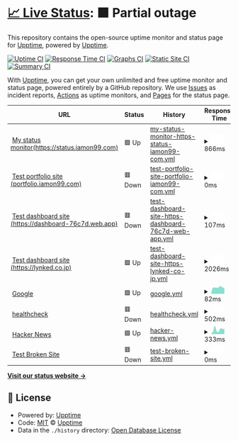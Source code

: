 # [📈 Live Status](https://demo.upptime.js.org): <!--live status--> **🟧 Partial outage**

This repository contains the open-source uptime monitor and status page for [Upptime](https://upptime.js.org), powered by [Upptime](https://github.com/upptime/upptime).

[![Uptime CI](https://github.com/upptime/upptime/workflows/Uptime%20CI/badge.svg)](https://github.com/upptime/upptime/actions?query=workflow%3A%22Uptime+CI%22)
[![Response Time CI](https://github.com/upptime/upptime/workflows/Response%20Time%20CI/badge.svg)](https://github.com/upptime/upptime/actions?query=workflow%3A%22Response+Time+CI%22)
[![Graphs CI](https://github.com/upptime/upptime/workflows/Graphs%20CI/badge.svg)](https://github.com/upptime/upptime/actions?query=workflow%3A%22Graphs+CI%22)
[![Static Site CI](https://github.com/upptime/upptime/workflows/Static%20Site%20CI/badge.svg)](https://github.com/upptime/upptime/actions?query=workflow%3A%22Static+Site+CI%22)
[![Summary CI](https://github.com/upptime/upptime/workflows/Summary%20CI/badge.svg)](https://github.com/upptime/upptime/actions?query=workflow%3A%22Summary+CI%22)

With [Upptime](https://upptime.js.org), you can get your own unlimited and free uptime monitor and status page, powered entirely by a GitHub repository. We use [Issues](https://github.com/upptime/upptime/issues) as incident reports, [Actions](https://github.com/upptime/upptime/actions) as uptime monitors, and [Pages](https://demo.upptime.js.org) for the status page.

<!--start: status pages-->
<!-- This summary is generated by Upptime (https://github.com/upptime/upptime) -->
<!-- Do not edit this manually, your changes will be overwritten -->
<!-- prettier-ignore -->
| URL | Status | History | Response Time | Uptime |
| --- | ------ | ------- | ------------- | ------ |
| <img alt="" src="https://icons.duckduckgo.com/ip3/status.iamon99.com.ico" height="13"> [My status monitor(https://status.iamon99.com)](https://status.iamon99.com) | 🟩 Up | [my-status-monitor-https-status-iamon99-com.yml](https://github.com/louiscklaw/upptime-playlist/commits/HEAD/history/my-status-monitor-https-status-iamon99-com.yml) | <details><summary><img alt="Response time graph" src="./graphs/my-status-monitor-https-status-iamon99-com/response-time-week.png" height="20"> 866ms</summary><br><a href="https://upptime.github.io/upptime/history/my-status-monitor-https-status-iamon99-com"><img alt="Response time 908" src="https://img.shields.io/endpoint?url=https%3A%2F%2Fraw.githubusercontent.com%2Flouiscklaw%2Fupptime-playlist%2FHEAD%2Fapi%2Fmy-status-monitor-https-status-iamon99-com%2Fresponse-time.json"></a><br><a href="https://upptime.github.io/upptime/history/my-status-monitor-https-status-iamon99-com"><img alt="24-hour response time 872" src="https://img.shields.io/endpoint?url=https%3A%2F%2Fraw.githubusercontent.com%2Flouiscklaw%2Fupptime-playlist%2FHEAD%2Fapi%2Fmy-status-monitor-https-status-iamon99-com%2Fresponse-time-day.json"></a><br><a href="https://upptime.github.io/upptime/history/my-status-monitor-https-status-iamon99-com"><img alt="7-day response time 866" src="https://img.shields.io/endpoint?url=https%3A%2F%2Fraw.githubusercontent.com%2Flouiscklaw%2Fupptime-playlist%2FHEAD%2Fapi%2Fmy-status-monitor-https-status-iamon99-com%2Fresponse-time-week.json"></a><br><a href="https://upptime.github.io/upptime/history/my-status-monitor-https-status-iamon99-com"><img alt="30-day response time 805" src="https://img.shields.io/endpoint?url=https%3A%2F%2Fraw.githubusercontent.com%2Flouiscklaw%2Fupptime-playlist%2FHEAD%2Fapi%2Fmy-status-monitor-https-status-iamon99-com%2Fresponse-time-month.json"></a><br><a href="https://upptime.github.io/upptime/history/my-status-monitor-https-status-iamon99-com"><img alt="1-year response time 791" src="https://img.shields.io/endpoint?url=https%3A%2F%2Fraw.githubusercontent.com%2Flouiscklaw%2Fupptime-playlist%2FHEAD%2Fapi%2Fmy-status-monitor-https-status-iamon99-com%2Fresponse-time-year.json"></a></details> | <details><summary><a href="https://upptime.github.io/upptime/history/my-status-monitor-https-status-iamon99-com">100.00%</a></summary><a href="https://upptime.github.io/upptime/history/my-status-monitor-https-status-iamon99-com"><img alt="All-time uptime 100.00%" src="https://img.shields.io/endpoint?url=https%3A%2F%2Fraw.githubusercontent.com%2Flouiscklaw%2Fupptime-playlist%2FHEAD%2Fapi%2Fmy-status-monitor-https-status-iamon99-com%2Fuptime.json"></a><br><a href="https://upptime.github.io/upptime/history/my-status-monitor-https-status-iamon99-com"><img alt="24-hour uptime 100.00%" src="https://img.shields.io/endpoint?url=https%3A%2F%2Fraw.githubusercontent.com%2Flouiscklaw%2Fupptime-playlist%2FHEAD%2Fapi%2Fmy-status-monitor-https-status-iamon99-com%2Fuptime-day.json"></a><br><a href="https://upptime.github.io/upptime/history/my-status-monitor-https-status-iamon99-com"><img alt="7-day uptime 100.00%" src="https://img.shields.io/endpoint?url=https%3A%2F%2Fraw.githubusercontent.com%2Flouiscklaw%2Fupptime-playlist%2FHEAD%2Fapi%2Fmy-status-monitor-https-status-iamon99-com%2Fuptime-week.json"></a><br><a href="https://upptime.github.io/upptime/history/my-status-monitor-https-status-iamon99-com"><img alt="30-day uptime 100.00%" src="https://img.shields.io/endpoint?url=https%3A%2F%2Fraw.githubusercontent.com%2Flouiscklaw%2Fupptime-playlist%2FHEAD%2Fapi%2Fmy-status-monitor-https-status-iamon99-com%2Fuptime-month.json"></a><br><a href="https://upptime.github.io/upptime/history/my-status-monitor-https-status-iamon99-com"><img alt="1-year uptime 100.00%" src="https://img.shields.io/endpoint?url=https%3A%2F%2Fraw.githubusercontent.com%2Flouiscklaw%2Fupptime-playlist%2FHEAD%2Fapi%2Fmy-status-monitor-https-status-iamon99-com%2Fuptime-year.json"></a></details>
| <img alt="" src="https://icons.duckduckgo.com/ip3/portfolio.iamon99.com.ico" height="13"> [Test portfolio site (portfolio.iamon99.com)](https://portfolio.iamon99.com) | 🟥 Down | [test-portfolio-site-portfolio-iamon99-com.yml](https://github.com/louiscklaw/upptime-playlist/commits/HEAD/history/test-portfolio-site-portfolio-iamon99-com.yml) | <details><summary><img alt="Response time graph" src="./graphs/test-portfolio-site-portfolio-iamon99-com/response-time-week.png" height="20"> 0ms</summary><br><a href="https://upptime.github.io/upptime/history/test-portfolio-site-portfolio-iamon99-com"><img alt="Response time 671" src="https://img.shields.io/endpoint?url=https%3A%2F%2Fraw.githubusercontent.com%2Flouiscklaw%2Fupptime-playlist%2FHEAD%2Fapi%2Ftest-portfolio-site-portfolio-iamon99-com%2Fresponse-time.json"></a><br><a href="https://upptime.github.io/upptime/history/test-portfolio-site-portfolio-iamon99-com"><img alt="24-hour response time 0" src="https://img.shields.io/endpoint?url=https%3A%2F%2Fraw.githubusercontent.com%2Flouiscklaw%2Fupptime-playlist%2FHEAD%2Fapi%2Ftest-portfolio-site-portfolio-iamon99-com%2Fresponse-time-day.json"></a><br><a href="https://upptime.github.io/upptime/history/test-portfolio-site-portfolio-iamon99-com"><img alt="7-day response time 0" src="https://img.shields.io/endpoint?url=https%3A%2F%2Fraw.githubusercontent.com%2Flouiscklaw%2Fupptime-playlist%2FHEAD%2Fapi%2Ftest-portfolio-site-portfolio-iamon99-com%2Fresponse-time-week.json"></a><br><a href="https://upptime.github.io/upptime/history/test-portfolio-site-portfolio-iamon99-com"><img alt="30-day response time 0" src="https://img.shields.io/endpoint?url=https%3A%2F%2Fraw.githubusercontent.com%2Flouiscklaw%2Fupptime-playlist%2FHEAD%2Fapi%2Ftest-portfolio-site-portfolio-iamon99-com%2Fresponse-time-month.json"></a><br><a href="https://upptime.github.io/upptime/history/test-portfolio-site-portfolio-iamon99-com"><img alt="1-year response time 0" src="https://img.shields.io/endpoint?url=https%3A%2F%2Fraw.githubusercontent.com%2Flouiscklaw%2Fupptime-playlist%2FHEAD%2Fapi%2Ftest-portfolio-site-portfolio-iamon99-com%2Fresponse-time-year.json"></a></details> | <details><summary><a href="https://upptime.github.io/upptime/history/test-portfolio-site-portfolio-iamon99-com">100.00%</a></summary><a href="https://upptime.github.io/upptime/history/test-portfolio-site-portfolio-iamon99-com"><img alt="All-time uptime 100.00%" src="https://img.shields.io/endpoint?url=https%3A%2F%2Fraw.githubusercontent.com%2Flouiscklaw%2Fupptime-playlist%2FHEAD%2Fapi%2Ftest-portfolio-site-portfolio-iamon99-com%2Fuptime.json"></a><br><a href="https://upptime.github.io/upptime/history/test-portfolio-site-portfolio-iamon99-com"><img alt="24-hour uptime 100.00%" src="https://img.shields.io/endpoint?url=https%3A%2F%2Fraw.githubusercontent.com%2Flouiscklaw%2Fupptime-playlist%2FHEAD%2Fapi%2Ftest-portfolio-site-portfolio-iamon99-com%2Fuptime-day.json"></a><br><a href="https://upptime.github.io/upptime/history/test-portfolio-site-portfolio-iamon99-com"><img alt="7-day uptime 100.00%" src="https://img.shields.io/endpoint?url=https%3A%2F%2Fraw.githubusercontent.com%2Flouiscklaw%2Fupptime-playlist%2FHEAD%2Fapi%2Ftest-portfolio-site-portfolio-iamon99-com%2Fuptime-week.json"></a><br><a href="https://upptime.github.io/upptime/history/test-portfolio-site-portfolio-iamon99-com"><img alt="30-day uptime 100.00%" src="https://img.shields.io/endpoint?url=https%3A%2F%2Fraw.githubusercontent.com%2Flouiscklaw%2Fupptime-playlist%2FHEAD%2Fapi%2Ftest-portfolio-site-portfolio-iamon99-com%2Fuptime-month.json"></a><br><a href="https://upptime.github.io/upptime/history/test-portfolio-site-portfolio-iamon99-com"><img alt="1-year uptime 100.00%" src="https://img.shields.io/endpoint?url=https%3A%2F%2Fraw.githubusercontent.com%2Flouiscklaw%2Fupptime-playlist%2FHEAD%2Fapi%2Ftest-portfolio-site-portfolio-iamon99-com%2Fuptime-year.json"></a></details>
| <img alt="" src="https://icons.duckduckgo.com/ip3/dashboard-76c7d.web.app.ico" height="13"> [Test dashboard site (https://dashboard-76c7d.web.app)](https://dashboard-76c7d.web.app) | 🟥 Down | [test-dashboard-site-https-dashboard-76c7d-web-app.yml](https://github.com/louiscklaw/upptime-playlist/commits/HEAD/history/test-dashboard-site-https-dashboard-76c7d-web-app.yml) | <details><summary><img alt="Response time graph" src="./graphs/test-dashboard-site-https-dashboard-76c7d-web-app/response-time-week.png" height="20"> 107ms</summary><br><a href="https://upptime.github.io/upptime/history/test-dashboard-site-https-dashboard-76c7d-web-app"><img alt="Response time 96" src="https://img.shields.io/endpoint?url=https%3A%2F%2Fraw.githubusercontent.com%2Flouiscklaw%2Fupptime-playlist%2FHEAD%2Fapi%2Ftest-dashboard-site-https-dashboard-76c7d-web-app%2Fresponse-time.json"></a><br><a href="https://upptime.github.io/upptime/history/test-dashboard-site-https-dashboard-76c7d-web-app"><img alt="24-hour response time 57" src="https://img.shields.io/endpoint?url=https%3A%2F%2Fraw.githubusercontent.com%2Flouiscklaw%2Fupptime-playlist%2FHEAD%2Fapi%2Ftest-dashboard-site-https-dashboard-76c7d-web-app%2Fresponse-time-day.json"></a><br><a href="https://upptime.github.io/upptime/history/test-dashboard-site-https-dashboard-76c7d-web-app"><img alt="7-day response time 107" src="https://img.shields.io/endpoint?url=https%3A%2F%2Fraw.githubusercontent.com%2Flouiscklaw%2Fupptime-playlist%2FHEAD%2Fapi%2Ftest-dashboard-site-https-dashboard-76c7d-web-app%2Fresponse-time-week.json"></a><br><a href="https://upptime.github.io/upptime/history/test-dashboard-site-https-dashboard-76c7d-web-app"><img alt="30-day response time 120" src="https://img.shields.io/endpoint?url=https%3A%2F%2Fraw.githubusercontent.com%2Flouiscklaw%2Fupptime-playlist%2FHEAD%2Fapi%2Ftest-dashboard-site-https-dashboard-76c7d-web-app%2Fresponse-time-month.json"></a><br><a href="https://upptime.github.io/upptime/history/test-dashboard-site-https-dashboard-76c7d-web-app"><img alt="1-year response time 95" src="https://img.shields.io/endpoint?url=https%3A%2F%2Fraw.githubusercontent.com%2Flouiscklaw%2Fupptime-playlist%2FHEAD%2Fapi%2Ftest-dashboard-site-https-dashboard-76c7d-web-app%2Fresponse-time-year.json"></a></details> | <details><summary><a href="https://upptime.github.io/upptime/history/test-dashboard-site-https-dashboard-76c7d-web-app">100.00%</a></summary><a href="https://upptime.github.io/upptime/history/test-dashboard-site-https-dashboard-76c7d-web-app"><img alt="All-time uptime 100.00%" src="https://img.shields.io/endpoint?url=https%3A%2F%2Fraw.githubusercontent.com%2Flouiscklaw%2Fupptime-playlist%2FHEAD%2Fapi%2Ftest-dashboard-site-https-dashboard-76c7d-web-app%2Fuptime.json"></a><br><a href="https://upptime.github.io/upptime/history/test-dashboard-site-https-dashboard-76c7d-web-app"><img alt="24-hour uptime 100.00%" src="https://img.shields.io/endpoint?url=https%3A%2F%2Fraw.githubusercontent.com%2Flouiscklaw%2Fupptime-playlist%2FHEAD%2Fapi%2Ftest-dashboard-site-https-dashboard-76c7d-web-app%2Fuptime-day.json"></a><br><a href="https://upptime.github.io/upptime/history/test-dashboard-site-https-dashboard-76c7d-web-app"><img alt="7-day uptime 100.00%" src="https://img.shields.io/endpoint?url=https%3A%2F%2Fraw.githubusercontent.com%2Flouiscklaw%2Fupptime-playlist%2FHEAD%2Fapi%2Ftest-dashboard-site-https-dashboard-76c7d-web-app%2Fuptime-week.json"></a><br><a href="https://upptime.github.io/upptime/history/test-dashboard-site-https-dashboard-76c7d-web-app"><img alt="30-day uptime 100.00%" src="https://img.shields.io/endpoint?url=https%3A%2F%2Fraw.githubusercontent.com%2Flouiscklaw%2Fupptime-playlist%2FHEAD%2Fapi%2Ftest-dashboard-site-https-dashboard-76c7d-web-app%2Fuptime-month.json"></a><br><a href="https://upptime.github.io/upptime/history/test-dashboard-site-https-dashboard-76c7d-web-app"><img alt="1-year uptime 100.00%" src="https://img.shields.io/endpoint?url=https%3A%2F%2Fraw.githubusercontent.com%2Flouiscklaw%2Fupptime-playlist%2FHEAD%2Fapi%2Ftest-dashboard-site-https-dashboard-76c7d-web-app%2Fuptime-year.json"></a></details>
| <img alt="" src="https://icons.duckduckgo.com/ip3/lynked.co.jp.ico" height="13"> [Test dashboard site (https://lynked.co.jp)](https://lynked.co.jp) | 🟩 Up | [test-dashboard-site-https-lynked-co-jp.yml](https://github.com/louiscklaw/upptime-playlist/commits/HEAD/history/test-dashboard-site-https-lynked-co-jp.yml) | <details><summary><img alt="Response time graph" src="./graphs/test-dashboard-site-https-lynked-co-jp/response-time-week.png" height="20"> 2026ms</summary><br><a href="https://upptime.github.io/upptime/history/test-dashboard-site-https-lynked-co-jp"><img alt="Response time 2043" src="https://img.shields.io/endpoint?url=https%3A%2F%2Fraw.githubusercontent.com%2Flouiscklaw%2Fupptime-playlist%2FHEAD%2Fapi%2Ftest-dashboard-site-https-lynked-co-jp%2Fresponse-time.json"></a><br><a href="https://upptime.github.io/upptime/history/test-dashboard-site-https-lynked-co-jp"><img alt="24-hour response time 2500" src="https://img.shields.io/endpoint?url=https%3A%2F%2Fraw.githubusercontent.com%2Flouiscklaw%2Fupptime-playlist%2FHEAD%2Fapi%2Ftest-dashboard-site-https-lynked-co-jp%2Fresponse-time-day.json"></a><br><a href="https://upptime.github.io/upptime/history/test-dashboard-site-https-lynked-co-jp"><img alt="7-day response time 2026" src="https://img.shields.io/endpoint?url=https%3A%2F%2Fraw.githubusercontent.com%2Flouiscklaw%2Fupptime-playlist%2FHEAD%2Fapi%2Ftest-dashboard-site-https-lynked-co-jp%2Fresponse-time-week.json"></a><br><a href="https://upptime.github.io/upptime/history/test-dashboard-site-https-lynked-co-jp"><img alt="30-day response time 1847" src="https://img.shields.io/endpoint?url=https%3A%2F%2Fraw.githubusercontent.com%2Flouiscklaw%2Fupptime-playlist%2FHEAD%2Fapi%2Ftest-dashboard-site-https-lynked-co-jp%2Fresponse-time-month.json"></a><br><a href="https://upptime.github.io/upptime/history/test-dashboard-site-https-lynked-co-jp"><img alt="1-year response time 2014" src="https://img.shields.io/endpoint?url=https%3A%2F%2Fraw.githubusercontent.com%2Flouiscklaw%2Fupptime-playlist%2FHEAD%2Fapi%2Ftest-dashboard-site-https-lynked-co-jp%2Fresponse-time-year.json"></a></details> | <details><summary><a href="https://upptime.github.io/upptime/history/test-dashboard-site-https-lynked-co-jp">100.00%</a></summary><a href="https://upptime.github.io/upptime/history/test-dashboard-site-https-lynked-co-jp"><img alt="All-time uptime 100.00%" src="https://img.shields.io/endpoint?url=https%3A%2F%2Fraw.githubusercontent.com%2Flouiscklaw%2Fupptime-playlist%2FHEAD%2Fapi%2Ftest-dashboard-site-https-lynked-co-jp%2Fuptime.json"></a><br><a href="https://upptime.github.io/upptime/history/test-dashboard-site-https-lynked-co-jp"><img alt="24-hour uptime 100.00%" src="https://img.shields.io/endpoint?url=https%3A%2F%2Fraw.githubusercontent.com%2Flouiscklaw%2Fupptime-playlist%2FHEAD%2Fapi%2Ftest-dashboard-site-https-lynked-co-jp%2Fuptime-day.json"></a><br><a href="https://upptime.github.io/upptime/history/test-dashboard-site-https-lynked-co-jp"><img alt="7-day uptime 100.00%" src="https://img.shields.io/endpoint?url=https%3A%2F%2Fraw.githubusercontent.com%2Flouiscklaw%2Fupptime-playlist%2FHEAD%2Fapi%2Ftest-dashboard-site-https-lynked-co-jp%2Fuptime-week.json"></a><br><a href="https://upptime.github.io/upptime/history/test-dashboard-site-https-lynked-co-jp"><img alt="30-day uptime 100.00%" src="https://img.shields.io/endpoint?url=https%3A%2F%2Fraw.githubusercontent.com%2Flouiscklaw%2Fupptime-playlist%2FHEAD%2Fapi%2Ftest-dashboard-site-https-lynked-co-jp%2Fuptime-month.json"></a><br><a href="https://upptime.github.io/upptime/history/test-dashboard-site-https-lynked-co-jp"><img alt="1-year uptime 100.00%" src="https://img.shields.io/endpoint?url=https%3A%2F%2Fraw.githubusercontent.com%2Flouiscklaw%2Fupptime-playlist%2FHEAD%2Fapi%2Ftest-dashboard-site-https-lynked-co-jp%2Fuptime-year.json"></a></details>
| <img alt="" src="https://icons.duckduckgo.com/ip3/www.google.com.ico" height="13"> [Google](https://www.google.com) | 🟩 Up | [google.yml](https://github.com/louiscklaw/upptime-playlist/commits/HEAD/history/google.yml) | <details><summary><img alt="Response time graph" src="./graphs/google/response-time-week.png" height="20"> 82ms</summary><br><a href="https://upptime.github.io/upptime/history/google"><img alt="Response time 108" src="https://img.shields.io/endpoint?url=https%3A%2F%2Fraw.githubusercontent.com%2Flouiscklaw%2Fupptime-playlist%2FHEAD%2Fapi%2Fgoogle%2Fresponse-time.json"></a><br><a href="https://upptime.github.io/upptime/history/google"><img alt="24-hour response time 71" src="https://img.shields.io/endpoint?url=https%3A%2F%2Fraw.githubusercontent.com%2Flouiscklaw%2Fupptime-playlist%2FHEAD%2Fapi%2Fgoogle%2Fresponse-time-day.json"></a><br><a href="https://upptime.github.io/upptime/history/google"><img alt="7-day response time 82" src="https://img.shields.io/endpoint?url=https%3A%2F%2Fraw.githubusercontent.com%2Flouiscklaw%2Fupptime-playlist%2FHEAD%2Fapi%2Fgoogle%2Fresponse-time-week.json"></a><br><a href="https://upptime.github.io/upptime/history/google"><img alt="30-day response time 96" src="https://img.shields.io/endpoint?url=https%3A%2F%2Fraw.githubusercontent.com%2Flouiscklaw%2Fupptime-playlist%2FHEAD%2Fapi%2Fgoogle%2Fresponse-time-month.json"></a><br><a href="https://upptime.github.io/upptime/history/google"><img alt="1-year response time 102" src="https://img.shields.io/endpoint?url=https%3A%2F%2Fraw.githubusercontent.com%2Flouiscklaw%2Fupptime-playlist%2FHEAD%2Fapi%2Fgoogle%2Fresponse-time-year.json"></a></details> | <details><summary><a href="https://upptime.github.io/upptime/history/google">100.00%</a></summary><a href="https://upptime.github.io/upptime/history/google"><img alt="All-time uptime 100.00%" src="https://img.shields.io/endpoint?url=https%3A%2F%2Fraw.githubusercontent.com%2Flouiscklaw%2Fupptime-playlist%2FHEAD%2Fapi%2Fgoogle%2Fuptime.json"></a><br><a href="https://upptime.github.io/upptime/history/google"><img alt="24-hour uptime 100.00%" src="https://img.shields.io/endpoint?url=https%3A%2F%2Fraw.githubusercontent.com%2Flouiscklaw%2Fupptime-playlist%2FHEAD%2Fapi%2Fgoogle%2Fuptime-day.json"></a><br><a href="https://upptime.github.io/upptime/history/google"><img alt="7-day uptime 100.00%" src="https://img.shields.io/endpoint?url=https%3A%2F%2Fraw.githubusercontent.com%2Flouiscklaw%2Fupptime-playlist%2FHEAD%2Fapi%2Fgoogle%2Fuptime-week.json"></a><br><a href="https://upptime.github.io/upptime/history/google"><img alt="30-day uptime 100.00%" src="https://img.shields.io/endpoint?url=https%3A%2F%2Fraw.githubusercontent.com%2Flouiscklaw%2Fupptime-playlist%2FHEAD%2Fapi%2Fgoogle%2Fuptime-month.json"></a><br><a href="https://upptime.github.io/upptime/history/google"><img alt="1-year uptime 100.00%" src="https://img.shields.io/endpoint?url=https%3A%2F%2Fraw.githubusercontent.com%2Flouiscklaw%2Fupptime-playlist%2FHEAD%2Fapi%2Fgoogle%2Fuptime-year.json"></a></details>
| <img alt="" src="https://icons.duckduckgo.com/ip3/healthcheck.iamon99.com.ico" height="13"> [healthcheck](http://healthcheck.iamon99.com/ping/e7066192-2650-40e2-a626-be18fb7ee4dd) | 🟥 Down | [healthcheck.yml](https://github.com/louiscklaw/upptime-playlist/commits/HEAD/history/healthcheck.yml) | <details><summary><img alt="Response time graph" src="./graphs/healthcheck/response-time-week.png" height="20"> 502ms</summary><br><a href="https://upptime.github.io/upptime/history/healthcheck"><img alt="Response time 722" src="https://img.shields.io/endpoint?url=https%3A%2F%2Fraw.githubusercontent.com%2Flouiscklaw%2Fupptime-playlist%2FHEAD%2Fapi%2Fhealthcheck%2Fresponse-time.json"></a><br><a href="https://upptime.github.io/upptime/history/healthcheck"><img alt="24-hour response time 570" src="https://img.shields.io/endpoint?url=https%3A%2F%2Fraw.githubusercontent.com%2Flouiscklaw%2Fupptime-playlist%2FHEAD%2Fapi%2Fhealthcheck%2Fresponse-time-day.json"></a><br><a href="https://upptime.github.io/upptime/history/healthcheck"><img alt="7-day response time 502" src="https://img.shields.io/endpoint?url=https%3A%2F%2Fraw.githubusercontent.com%2Flouiscklaw%2Fupptime-playlist%2FHEAD%2Fapi%2Fhealthcheck%2Fresponse-time-week.json"></a><br><a href="https://upptime.github.io/upptime/history/healthcheck"><img alt="30-day response time 491" src="https://img.shields.io/endpoint?url=https%3A%2F%2Fraw.githubusercontent.com%2Flouiscklaw%2Fupptime-playlist%2FHEAD%2Fapi%2Fhealthcheck%2Fresponse-time-month.json"></a><br><a href="https://upptime.github.io/upptime/history/healthcheck"><img alt="1-year response time 486" src="https://img.shields.io/endpoint?url=https%3A%2F%2Fraw.githubusercontent.com%2Flouiscklaw%2Fupptime-playlist%2FHEAD%2Fapi%2Fhealthcheck%2Fresponse-time-year.json"></a></details> | <details><summary><a href="https://upptime.github.io/upptime/history/healthcheck">100.00%</a></summary><a href="https://upptime.github.io/upptime/history/healthcheck"><img alt="All-time uptime 100.00%" src="https://img.shields.io/endpoint?url=https%3A%2F%2Fraw.githubusercontent.com%2Flouiscklaw%2Fupptime-playlist%2FHEAD%2Fapi%2Fhealthcheck%2Fuptime.json"></a><br><a href="https://upptime.github.io/upptime/history/healthcheck"><img alt="24-hour uptime 100.00%" src="https://img.shields.io/endpoint?url=https%3A%2F%2Fraw.githubusercontent.com%2Flouiscklaw%2Fupptime-playlist%2FHEAD%2Fapi%2Fhealthcheck%2Fuptime-day.json"></a><br><a href="https://upptime.github.io/upptime/history/healthcheck"><img alt="7-day uptime 100.00%" src="https://img.shields.io/endpoint?url=https%3A%2F%2Fraw.githubusercontent.com%2Flouiscklaw%2Fupptime-playlist%2FHEAD%2Fapi%2Fhealthcheck%2Fuptime-week.json"></a><br><a href="https://upptime.github.io/upptime/history/healthcheck"><img alt="30-day uptime 100.00%" src="https://img.shields.io/endpoint?url=https%3A%2F%2Fraw.githubusercontent.com%2Flouiscklaw%2Fupptime-playlist%2FHEAD%2Fapi%2Fhealthcheck%2Fuptime-month.json"></a><br><a href="https://upptime.github.io/upptime/history/healthcheck"><img alt="1-year uptime 100.00%" src="https://img.shields.io/endpoint?url=https%3A%2F%2Fraw.githubusercontent.com%2Flouiscklaw%2Fupptime-playlist%2FHEAD%2Fapi%2Fhealthcheck%2Fuptime-year.json"></a></details>
| <img alt="" src="https://icons.duckduckgo.com/ip3/news.ycombinator.com.ico" height="13"> [Hacker News](https://news.ycombinator.com) | 🟩 Up | [hacker-news.yml](https://github.com/louiscklaw/upptime-playlist/commits/HEAD/history/hacker-news.yml) | <details><summary><img alt="Response time graph" src="./graphs/hacker-news/response-time-week.png" height="20"> 333ms</summary><br><a href="https://upptime.github.io/upptime/history/hacker-news"><img alt="Response time 370" src="https://img.shields.io/endpoint?url=https%3A%2F%2Fraw.githubusercontent.com%2Flouiscklaw%2Fupptime-playlist%2FHEAD%2Fapi%2Fhacker-news%2Fresponse-time.json"></a><br><a href="https://upptime.github.io/upptime/history/hacker-news"><img alt="24-hour response time 441" src="https://img.shields.io/endpoint?url=https%3A%2F%2Fraw.githubusercontent.com%2Flouiscklaw%2Fupptime-playlist%2FHEAD%2Fapi%2Fhacker-news%2Fresponse-time-day.json"></a><br><a href="https://upptime.github.io/upptime/history/hacker-news"><img alt="7-day response time 333" src="https://img.shields.io/endpoint?url=https%3A%2F%2Fraw.githubusercontent.com%2Flouiscklaw%2Fupptime-playlist%2FHEAD%2Fapi%2Fhacker-news%2Fresponse-time-week.json"></a><br><a href="https://upptime.github.io/upptime/history/hacker-news"><img alt="30-day response time 315" src="https://img.shields.io/endpoint?url=https%3A%2F%2Fraw.githubusercontent.com%2Flouiscklaw%2Fupptime-playlist%2FHEAD%2Fapi%2Fhacker-news%2Fresponse-time-month.json"></a><br><a href="https://upptime.github.io/upptime/history/hacker-news"><img alt="1-year response time 385" src="https://img.shields.io/endpoint?url=https%3A%2F%2Fraw.githubusercontent.com%2Flouiscklaw%2Fupptime-playlist%2FHEAD%2Fapi%2Fhacker-news%2Fresponse-time-year.json"></a></details> | <details><summary><a href="https://upptime.github.io/upptime/history/hacker-news">100.00%</a></summary><a href="https://upptime.github.io/upptime/history/hacker-news"><img alt="All-time uptime 100.00%" src="https://img.shields.io/endpoint?url=https%3A%2F%2Fraw.githubusercontent.com%2Flouiscklaw%2Fupptime-playlist%2FHEAD%2Fapi%2Fhacker-news%2Fuptime.json"></a><br><a href="https://upptime.github.io/upptime/history/hacker-news"><img alt="24-hour uptime 100.00%" src="https://img.shields.io/endpoint?url=https%3A%2F%2Fraw.githubusercontent.com%2Flouiscklaw%2Fupptime-playlist%2FHEAD%2Fapi%2Fhacker-news%2Fuptime-day.json"></a><br><a href="https://upptime.github.io/upptime/history/hacker-news"><img alt="7-day uptime 100.00%" src="https://img.shields.io/endpoint?url=https%3A%2F%2Fraw.githubusercontent.com%2Flouiscklaw%2Fupptime-playlist%2FHEAD%2Fapi%2Fhacker-news%2Fuptime-week.json"></a><br><a href="https://upptime.github.io/upptime/history/hacker-news"><img alt="30-day uptime 100.00%" src="https://img.shields.io/endpoint?url=https%3A%2F%2Fraw.githubusercontent.com%2Flouiscklaw%2Fupptime-playlist%2FHEAD%2Fapi%2Fhacker-news%2Fuptime-month.json"></a><br><a href="https://upptime.github.io/upptime/history/hacker-news"><img alt="1-year uptime 100.00%" src="https://img.shields.io/endpoint?url=https%3A%2F%2Fraw.githubusercontent.com%2Flouiscklaw%2Fupptime-playlist%2FHEAD%2Fapi%2Fhacker-news%2Fuptime-year.json"></a></details>
| <img alt="" src="https://icons.duckduckgo.com/ip3/thissitedoesnotexist.koj.co.ico" height="13"> [Test Broken Site](https://thissitedoesnotexist.koj.co) | 🟥 Down | [test-broken-site.yml](https://github.com/louiscklaw/upptime-playlist/commits/HEAD/history/test-broken-site.yml) | <details><summary><img alt="Response time graph" src="./graphs/test-broken-site/response-time-week.png" height="20"> 0ms</summary><br><a href="https://upptime.github.io/upptime/history/test-broken-site"><img alt="Response time 0" src="https://img.shields.io/endpoint?url=https%3A%2F%2Fraw.githubusercontent.com%2Flouiscklaw%2Fupptime-playlist%2FHEAD%2Fapi%2Ftest-broken-site%2Fresponse-time.json"></a><br><a href="https://upptime.github.io/upptime/history/test-broken-site"><img alt="24-hour response time 0" src="https://img.shields.io/endpoint?url=https%3A%2F%2Fraw.githubusercontent.com%2Flouiscklaw%2Fupptime-playlist%2FHEAD%2Fapi%2Ftest-broken-site%2Fresponse-time-day.json"></a><br><a href="https://upptime.github.io/upptime/history/test-broken-site"><img alt="7-day response time 0" src="https://img.shields.io/endpoint?url=https%3A%2F%2Fraw.githubusercontent.com%2Flouiscklaw%2Fupptime-playlist%2FHEAD%2Fapi%2Ftest-broken-site%2Fresponse-time-week.json"></a><br><a href="https://upptime.github.io/upptime/history/test-broken-site"><img alt="30-day response time 0" src="https://img.shields.io/endpoint?url=https%3A%2F%2Fraw.githubusercontent.com%2Flouiscklaw%2Fupptime-playlist%2FHEAD%2Fapi%2Ftest-broken-site%2Fresponse-time-month.json"></a><br><a href="https://upptime.github.io/upptime/history/test-broken-site"><img alt="1-year response time 0" src="https://img.shields.io/endpoint?url=https%3A%2F%2Fraw.githubusercontent.com%2Flouiscklaw%2Fupptime-playlist%2FHEAD%2Fapi%2Ftest-broken-site%2Fresponse-time-year.json"></a></details> | <details><summary><a href="https://upptime.github.io/upptime/history/test-broken-site">100.00%</a></summary><a href="https://upptime.github.io/upptime/history/test-broken-site"><img alt="All-time uptime 100.00%" src="https://img.shields.io/endpoint?url=https%3A%2F%2Fraw.githubusercontent.com%2Flouiscklaw%2Fupptime-playlist%2FHEAD%2Fapi%2Ftest-broken-site%2Fuptime.json"></a><br><a href="https://upptime.github.io/upptime/history/test-broken-site"><img alt="24-hour uptime 100.00%" src="https://img.shields.io/endpoint?url=https%3A%2F%2Fraw.githubusercontent.com%2Flouiscklaw%2Fupptime-playlist%2FHEAD%2Fapi%2Ftest-broken-site%2Fuptime-day.json"></a><br><a href="https://upptime.github.io/upptime/history/test-broken-site"><img alt="7-day uptime 100.00%" src="https://img.shields.io/endpoint?url=https%3A%2F%2Fraw.githubusercontent.com%2Flouiscklaw%2Fupptime-playlist%2FHEAD%2Fapi%2Ftest-broken-site%2Fuptime-week.json"></a><br><a href="https://upptime.github.io/upptime/history/test-broken-site"><img alt="30-day uptime 100.00%" src="https://img.shields.io/endpoint?url=https%3A%2F%2Fraw.githubusercontent.com%2Flouiscklaw%2Fupptime-playlist%2FHEAD%2Fapi%2Ftest-broken-site%2Fuptime-month.json"></a><br><a href="https://upptime.github.io/upptime/history/test-broken-site"><img alt="1-year uptime 100.00%" src="https://img.shields.io/endpoint?url=https%3A%2F%2Fraw.githubusercontent.com%2Flouiscklaw%2Fupptime-playlist%2FHEAD%2Fapi%2Ftest-broken-site%2Fuptime-year.json"></a></details>

<!--end: status pages-->

[**Visit our status website →**](https://demo.upptime.js.org)

## 📄 License

- Powered by: [Upptime](https://github.com/upptime/upptime)
- Code: [MIT](./LICENSE) © [Upptime](https://upptime.js.org)
- Data in the `./history` directory: [Open Database License](https://opendatacommons.org/licenses/odbl/1-0/)

